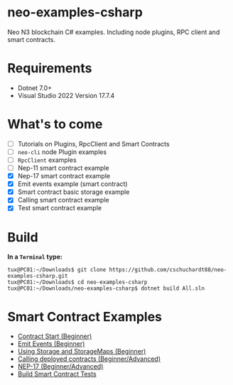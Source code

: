 # neo-examples-csharp
Neo N3 blockchain C# examples. Including node plugins, RPC client and smart contracts.

# Requirements
- Dotnet 7.0+
- Visual Studio 2022 Version 17.7.4

# What's to come
- [ ] Tutorials on Plugins, RpcClient and Smart Contracts
- [ ] `neo-cli` node Plugin examples
- [ ] `RpcClient` examples
- [ ] Nep-11 smart contract example
- [x] Nep-17 smart contract example
- [x] Emit events example (smart contract)
- [x] Smart contract basic storage example
- [x] Calling smart contract example
- [x] Test smart contract example

# Build
**In a `Terminal` type:**
```
tux@PC01:~/Downloads$ git clone https://github.com/cschuchardt88/neo-examples-csharp.git
tux@PC01:~/Downloads$ cd neo-examples-csharp
tux@PC01:~/Downloads/neo-examples-csharp$ dotnet build All.sln
```


# Smart Contract Examples
- [Contract Start (Beginner)](/src/HelloWorldContract/HelloWorldContract.cs)
- [Emit Events (Beginner)](/src/EventContract/EventContract.cs)
- [Using Storage and StorageMaps (Beginner)](/src/StorageContract/StorageContract.cs)
- [Calling deployed contracts (Beginner/Advanced)](/src/CallContract)
- [NEP-17 (Beginner/Advanced)](/src/ExampleCoin/ExampleCoin.cs)
- [Build Smart Contract Tests](/tests/Contract.Tests)
